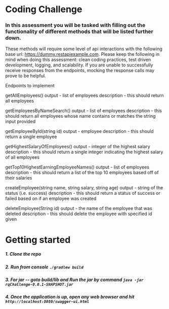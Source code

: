 # Coding Challenge 

### In this assessment you will be tasked with filling out the functionality of different methods that will be listed further down. 
These methods will require some level of api interactions with the following base url: https://dummy.restapiexample.com.
Please keep the following in mind when doing this assessment: clean coding practices, test driven development, logging, and scalability.
If you are unable to successfully receive responses from the endpoints, mocking the response calls may prove to be helpful.

Endpoints to implement

getAllEmployees()
output - list of employees
description - this should return all employees

getEmployeesByNameSearch()
output - list of employees
description - this should return all employees whose name contains or matches the string input provided

getEmployeeById(string id)
output - employee
description - this should return a single employee

getHighestSalaryOfEmployees()
output - integer of the highest salary
description -  this should return a single integer indicating the highest salary of all employees

getTop10HighestEarningEmployeeNames()
output - list of employees
description -  this should return a list of the top 10 employees based off of their salaries

createEmployee(string name, string salary, string age)
output - string of the status (i.e. success)
description -  this should return a status of success or failed based on if an employee was created



deleteEmployee(String id)
output - the name of the employee that was deleted
description - this should delete the employee with specified id given

# Getting started

##### 1. Clone the repo 
##### 2. Run from console `./gradlew build`
##### 3. For jar -- goto build/lib and Run the jar by command `java -jar rqChallenge-0.0.1-SNAPSHOT.jar`
##### 4. Once the application is up, open any web browser and hit `http://localhost:8080/swagger-ui.html`

